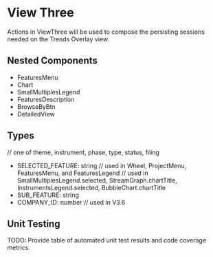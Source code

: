 # View Three

Actions in ViewThree will be used to compose the persisting sessions needed on the Trends Overlay view.

## Nested Components

* FeaturesMenu
* Chart
* SmallMultiplesLegend
* FeaturesDescription
* BrowseByBtn
* DetailedView

## Types

// one of theme, instrument, phase, type, status, filing
* SELECTED_FEATURE: string // used in Wheel, ProjectMenu, FeaturesMenu, and FeaturesLegend
// used in SmallMultiplesLegend.selected, StreamGraph.chartTitle, InstrumentsLegend.selected, BubbleChart.chartTitle
* SUB_FEATURE: string
* COMPANY_ID: number // used in V3.6

## Unit Testing

TODO: Provide table of automated unit test results and code coverage metrics.
